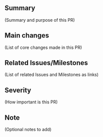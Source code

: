 ## Summary

(Summary and purpose of this PR)

## Main changes

(List of core changes made in this PR)

## Related Issues/Milestones

(List of related Issues and Milestones as links)

## Severity

(How important is this PR)

## Note

(Optional notes to add)